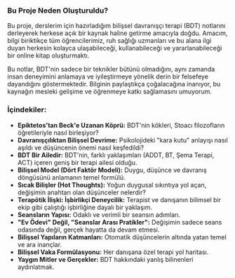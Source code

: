 ### Bu Proje Neden Oluşturuldu?

Bu proje, derslerim için hazırladığım bilişsel davranışçı terapi (BDT) notlarını derleyerek herkese açık bir kaynak haline getirme amacıyla doğdu. Amacım, bilgi biriktikçe tüm öğrencilerimiz, ruh sağlığı uzmanları ve bu alana ilgi duyan herkesin kolayca ulaşabileceği, kullanabileceği ve yararlanabileceği bir online kitap oluşturmaktı.

Bu notlar, BDT'nin sadece bir teknikler bütünü olmadığını, aynı zamanda insan deneyimini anlamaya ve iyileştirmeye yönelik derin bir felsefeye dayandığını göstermektedir. Bilginin paylaştıkça çoğalacağına inanıyor, bu kaynağın mesleki gelişime ve öğrenmeye katkı sağlamasını umuyorum.

### İçindekiler:

* **Epiktetos'tan Beck'e Uzanan Köprü:** BDT'nin kökleri, Stoacı filozofların öğretileriyle nasıl birleşiyor?
* **Davranışçılıktan Bilişsel Devrime:** Psikolojideki "kara kutu" anlayışı nasıl aşıldı ve düşüncenin önemi nasıl keşfedildi?
* **BDT Bir Ailedir:** BDT'nin, farklı yaklaşımları (ADDT, BT, Şema Terapi, ACT) içeren geniş bir terapi ailesi olduğu.
* **Bilişsel Model (Dört Faktör Modeli):** Duygu, düşünce ve davranış döngüsünü anlamanın temel formülü.
* **Sıcak Bilişler (Hot Thoughts):** Yoğun duygusal sıkıntıya yol açan, değişimin anahtarı olan düşünceler nelerdir?
* **Terapötik İlişki: İşbirlikçi Deneycilik:** Terapist ve danışanın bilimsel bir ekip gibi çalıştığı işbirliğine dayalı bir yaklaşım.
* **Seansların Yapısı:** Odaklı ve verimli bir seansın adımları.
* **"Ev Ödevi" Değil, "Seanslar Arası Pratikler":** Değişimin sadece seans odasında değil, gerçek hayatta da devam etmesi.
* **Bilişsel Yapıların Katmanları:** Otomatik düşüncelerin altında yatan temel ve ara inançlar.
* **Bilişsel Vaka Formülasyonu:** Her danışana özel terapi yol haritası.
* **Yaygın Mitler ve Gerçekler:** BDT hakkındaki yanlış bilinenleri aydınlatmak.
